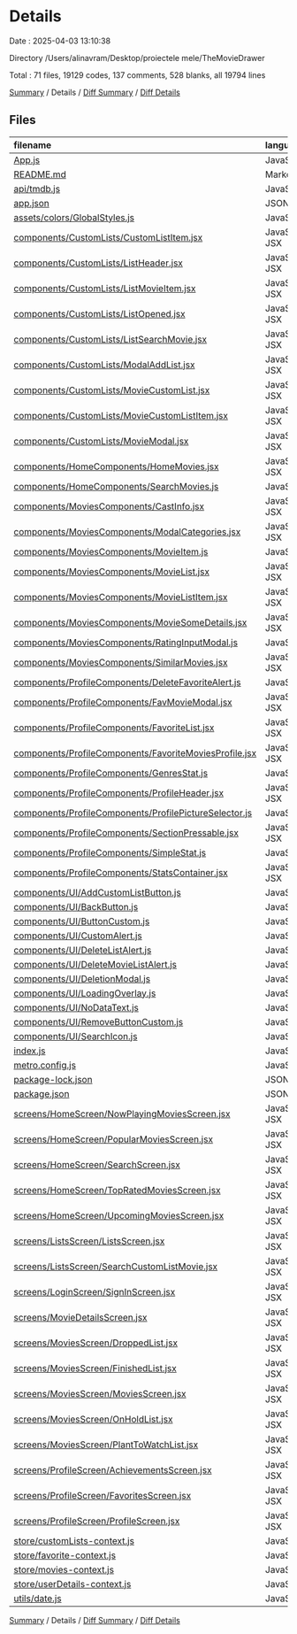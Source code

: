 # Details

Date : 2025-04-03 13:10:38

Directory /Users/alinavram/Desktop/proiectele mele/TheMovieDrawer

Total : 71 files,  19129 codes, 137 comments, 528 blanks, all 19794 lines

[Summary](results.md) / Details / [Diff Summary](diff.md) / [Diff Details](diff-details.md)

## Files
| filename | language | code | comment | blank | total |
| :--- | :--- | ---: | ---: | ---: | ---: |
| [App.js](/App.js) | JavaScript | 374 | 0 | 17 | 391 |
| [README.md](/README.md) | Markdown | 25 | 0 | 13 | 38 |
| [api/tmdb.js](/api/tmdb.js) | JavaScript | 157 | 6 | 11 | 174 |
| [app.json](/app.json) | JSON | 29 | 0 | 1 | 30 |
| [assets/colors/GlobalStyles.js](/assets/colors/GlobalStyles.js) | JavaScript | 28 | 0 | 1 | 29 |
| [components/CustomLists/CustomListItem.jsx](/components/CustomLists/CustomListItem.jsx) | JavaScript JSX | 163 | 3 | 11 | 177 |
| [components/CustomLists/ListHeader.jsx](/components/CustomLists/ListHeader.jsx) | JavaScript JSX | 145 | 0 | 5 | 150 |
| [components/CustomLists/ListMovieItem.jsx](/components/CustomLists/ListMovieItem.jsx) | JavaScript JSX | 146 | 1 | 5 | 152 |
| [components/CustomLists/ListOpened.jsx](/components/CustomLists/ListOpened.jsx) | JavaScript JSX | 31 | 0 | 5 | 36 |
| [components/CustomLists/ListSearchMovie.jsx](/components/CustomLists/ListSearchMovie.jsx) | JavaScript JSX | 70 | 0 | 6 | 76 |
| [components/CustomLists/ModalAddList.jsx](/components/CustomLists/ModalAddList.jsx) | JavaScript JSX | 172 | 0 | 11 | 183 |
| [components/CustomLists/MovieCustomList.jsx](/components/CustomLists/MovieCustomList.jsx) | JavaScript JSX | 76 | 1 | 9 | 86 |
| [components/CustomLists/MovieCustomListItem.jsx](/components/CustomLists/MovieCustomListItem.jsx) | JavaScript JSX | 71 | 0 | 4 | 75 |
| [components/CustomLists/MovieModal.jsx](/components/CustomLists/MovieModal.jsx) | JavaScript JSX | 300 | 2 | 15 | 317 |
| [components/HomeComponents/HomeMovies.jsx](/components/HomeComponents/HomeMovies.jsx) | JavaScript JSX | 47 | 0 | 3 | 50 |
| [components/HomeComponents/SearchMovies.js](/components/HomeComponents/SearchMovies.js) | JavaScript | 69 | 0 | 6 | 75 |
| [components/MoviesComponents/CastInfo.jsx](/components/MoviesComponents/CastInfo.jsx) | JavaScript JSX | 60 | 0 | 3 | 63 |
| [components/MoviesComponents/ModalCategories.jsx](/components/MoviesComponents/ModalCategories.jsx) | JavaScript JSX | 150 | 1 | 9 | 160 |
| [components/MoviesComponents/MovieItem.js](/components/MoviesComponents/MovieItem.js) | JavaScript | 95 | 0 | 6 | 101 |
| [components/MoviesComponents/MovieList.jsx](/components/MoviesComponents/MovieList.jsx) | JavaScript JSX | 26 | 0 | 3 | 29 |
| [components/MoviesComponents/MovieListItem.jsx](/components/MoviesComponents/MovieListItem.jsx) | JavaScript JSX | 162 | 0 | 6 | 168 |
| [components/MoviesComponents/MovieSomeDetails.jsx](/components/MoviesComponents/MovieSomeDetails.jsx) | JavaScript JSX | 267 | 10 | 19 | 296 |
| [components/MoviesComponents/RatingInputModal.js](/components/MoviesComponents/RatingInputModal.js) | JavaScript | 144 | 1 | 12 | 157 |
| [components/MoviesComponents/SimilarMovies.jsx](/components/MoviesComponents/SimilarMovies.jsx) | JavaScript JSX | 97 | 0 | 4 | 101 |
| [components/ProfileComponents/DeleteFavoriteAlert.js](/components/ProfileComponents/DeleteFavoriteAlert.js) | JavaScript | 116 | 0 | 3 | 119 |
| [components/ProfileComponents/FavMovieModal.jsx](/components/ProfileComponents/FavMovieModal.jsx) | JavaScript JSX | 262 | 2 | 12 | 276 |
| [components/ProfileComponents/FavoriteList.jsx](/components/ProfileComponents/FavoriteList.jsx) | JavaScript JSX | 63 | 0 | 7 | 70 |
| [components/ProfileComponents/FavoriteMoviesProfile.jsx](/components/ProfileComponents/FavoriteMoviesProfile.jsx) | JavaScript JSX | 108 | 0 | 7 | 115 |
| [components/ProfileComponents/GenresStat.js](/components/ProfileComponents/GenresStat.js) | JavaScript | 195 | 8 | 17 | 220 |
| [components/ProfileComponents/ProfileHeader.jsx](/components/ProfileComponents/ProfileHeader.jsx) | JavaScript JSX | 171 | 1 | 7 | 179 |
| [components/ProfileComponents/ProfilePictureSelector.js](/components/ProfileComponents/ProfilePictureSelector.js) | JavaScript | 359 | 12 | 25 | 396 |
| [components/ProfileComponents/SectionPressable.jsx](/components/ProfileComponents/SectionPressable.jsx) | JavaScript JSX | 42 | 0 | 4 | 46 |
| [components/ProfileComponents/SimpleStat.js](/components/ProfileComponents/SimpleStat.js) | JavaScript | 59 | 0 | 3 | 62 |
| [components/ProfileComponents/StatsContainer.jsx](/components/ProfileComponents/StatsContainer.jsx) | JavaScript JSX | 50 | 0 | 3 | 53 |
| [components/UI/AddCustomListButton.js](/components/UI/AddCustomListButton.js) | JavaScript | 38 | 1 | 4 | 43 |
| [components/UI/BackButton.js](/components/UI/BackButton.js) | JavaScript | 37 | 0 | 5 | 42 |
| [components/UI/ButtonCustom.js](/components/UI/ButtonCustom.js) | JavaScript | 42 | 1 | 3 | 46 |
| [components/UI/CustomAlert.js](/components/UI/CustomAlert.js) | JavaScript | 53 | 0 | 3 | 56 |
| [components/UI/DeleteListAlert.js](/components/UI/DeleteListAlert.js) | JavaScript | 97 | 1 | 3 | 101 |
| [components/UI/DeleteMovieListAlert.js](/components/UI/DeleteMovieListAlert.js) | JavaScript | 116 | 0 | 3 | 119 |
| [components/UI/DeletionModal.js](/components/UI/DeletionModal.js) | JavaScript | 97 | 1 | 3 | 101 |
| [components/UI/LoadingOverlay.js](/components/UI/LoadingOverlay.js) | JavaScript | 19 | 0 | 2 | 21 |
| [components/UI/NoDataText.js](/components/UI/NoDataText.js) | JavaScript | 32 | 0 | 3 | 35 |
| [components/UI/RemoveButtonCustom.js](/components/UI/RemoveButtonCustom.js) | JavaScript | 62 | 0 | 3 | 65 |
| [components/UI/SearchIcon.js](/components/UI/SearchIcon.js) | JavaScript | 30 | 0 | 3 | 33 |
| [index.js](/index.js) | JavaScript | 3 | 3 | 3 | 9 |
| [metro.config.js](/metro.config.js) | JavaScript | 4 | 1 | 3 | 8 |
| [package-lock.json](/package-lock.json) | JSON | 12,201 | 0 | 1 | 12,202 |
| [package.json](/package.json) | JSON | 38 | 0 | 1 | 39 |
| [screens/HomeScreen/NowPlayingMoviesScreen.jsx](/screens/HomeScreen/NowPlayingMoviesScreen.jsx) | JavaScript JSX | 37 | 0 | 7 | 44 |
| [screens/HomeScreen/PopularMoviesScreen.jsx](/screens/HomeScreen/PopularMoviesScreen.jsx) | JavaScript JSX | 44 | 1 | 8 | 53 |
| [screens/HomeScreen/SearchScreen.jsx](/screens/HomeScreen/SearchScreen.jsx) | JavaScript JSX | 127 | 0 | 12 | 139 |
| [screens/HomeScreen/TopRatedMoviesScreen.jsx](/screens/HomeScreen/TopRatedMoviesScreen.jsx) | JavaScript JSX | 37 | 1 | 8 | 46 |
| [screens/HomeScreen/UpcomingMoviesScreen.jsx](/screens/HomeScreen/UpcomingMoviesScreen.jsx) | JavaScript JSX | 37 | 0 | 7 | 44 |
| [screens/ListsScreen/ListsScreen.jsx](/screens/ListsScreen/ListsScreen.jsx) | JavaScript JSX | 115 | 17 | 11 | 143 |
| [screens/ListsScreen/SearchCustomListMovie.jsx](/screens/ListsScreen/SearchCustomListMovie.jsx) | JavaScript JSX | 130 | 1 | 12 | 143 |
| [screens/LoginScreen/SignInScreen.jsx](/screens/LoginScreen/SignInScreen.jsx) | JavaScript JSX | 232 | 2 | 14 | 248 |
| [screens/MovieDetailsScreen.jsx](/screens/MovieDetailsScreen.jsx) | JavaScript JSX | 152 | 6 | 14 | 172 |
| [screens/MoviesScreen/DroppedList.jsx](/screens/MoviesScreen/DroppedList.jsx) | JavaScript JSX | 19 | 0 | 5 | 24 |
| [screens/MoviesScreen/FinishedList.jsx](/screens/MoviesScreen/FinishedList.jsx) | JavaScript JSX | 18 | 0 | 4 | 22 |
| [screens/MoviesScreen/MoviesScreen.jsx](/screens/MoviesScreen/MoviesScreen.jsx) | JavaScript JSX | 16 | 0 | 3 | 19 |
| [screens/MoviesScreen/OnHoldList.jsx](/screens/MoviesScreen/OnHoldList.jsx) | JavaScript JSX | 19 | 0 | 4 | 23 |
| [screens/MoviesScreen/PlantToWatchList.jsx](/screens/MoviesScreen/PlantToWatchList.jsx) | JavaScript JSX | 17 | 0 | 5 | 22 |
| [screens/ProfileScreen/AchievementsScreen.jsx](/screens/ProfileScreen/AchievementsScreen.jsx) | JavaScript JSX | 108 | 0 | 6 | 114 |
| [screens/ProfileScreen/FavoritesScreen.jsx](/screens/ProfileScreen/FavoritesScreen.jsx) | JavaScript JSX | 60 | 0 | 4 | 64 |
| [screens/ProfileScreen/ProfileScreen.jsx](/screens/ProfileScreen/ProfileScreen.jsx) | JavaScript JSX | 83 | 0 | 8 | 91 |
| [store/customLists-context.js](/store/customLists-context.js) | JavaScript | 112 | 9 | 15 | 136 |
| [store/favorite-context.js](/store/favorite-context.js) | JavaScript | 85 | 9 | 15 | 109 |
| [store/movies-context.js](/store/movies-context.js) | JavaScript | 376 | 24 | 27 | 427 |
| [store/userDetails-context.js](/store/userDetails-context.js) | JavaScript | 104 | 11 | 22 | 137 |
| [utils/date.js](/utils/date.js) | JavaScript | 3 | 0 | 1 | 4 |

[Summary](results.md) / Details / [Diff Summary](diff.md) / [Diff Details](diff-details.md)